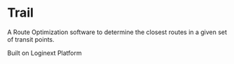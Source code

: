 # Trail 

A Route Optimization software to determine the closest routes in a given set of transit points. 

Built on Loginext Platform

